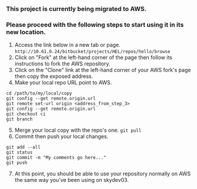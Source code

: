 ### This project is currently being migrated to AWS.

### Please proceed with the following steps to start using it in its new location.
1. Access the link below in a new tab or page.
```http://10.61.0.24/bitbucket/projects/HEL/repos/hello/browse```
2. Click on "Fork" at the left-hand corner of the page then follow its instructions to fork the AWS repository.
3. Click on the "Clone" link at the left-hand corner of your AWS fork's page then copy the exposed address.
4. Make your local repo URL point to AWS.
```
cd /path/to/my/local/copy
git config --get remote.origin.url
git remote set-url origin <address_from_step_3>
git config --get remote.origin.url
git checkout ci
git branch
```
5. Merge your local copy with the repo's one.
```git pull```
6. Commit then push your local changes.
```
git add --all
git status
git commit -m "My comments go here..."
git push
```
7. At this point, you should be able to use your repository normally on AWS the same way you've been using on skydev03.
